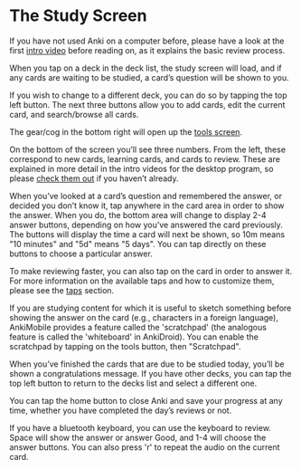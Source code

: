 # The Study Screen

If you have not used Anki on a computer before, please have a look at
the first [intro video](https://docs.ankiweb.net/getting-started.html#videos) before
reading on, as it explains the basic review process.

When you tap on a deck in the deck list, the study screen will load, and
if any cards are waiting to be studied, a card’s question will be shown
to you.

If you wish to change to a different deck, you can do so by tapping the
top left button. The next three buttons allow you to add cards, edit the
current card, and search/browse all cards.

The gear/cog in the bottom right will open up the [tools screen](study-tools.md).

On the bottom of the screen you’ll see three numbers. From the left,
these correspond to new cards, learning cards, and cards to review.
These are explained in more detail in the intro videos for the desktop
program, so please [check them out](https://docs.ankiweb.net/getting-started.html#videos) if you
haven’t already.

When you’ve looked at a card’s question and remembered the answer, or
decided you don’t know it, tap anywhere in the card area in order to
show the answer. When you do, the bottom area will change to display 2-4
answer buttons, depending on how you’ve answered the card previously.
The buttons will display the time a card will next be shown, so 10m
means "10 minutes" and "5d" means "5 days". You can tap directly on
these buttons to choose a particular answer.

To make reviewing faster, you can also tap on the card in order to
answer it. For more information on the available taps and how to
customize them, please see the [taps](preferences.md#taps) section.

If you are studying content for which it is useful to sketch something
before showing the answer on the card (e.g., characters in a foreign
language), AnkiMobile provides a feature called the 'scratchpad' (the
analogous feature is called the 'whiteboard' in AnkiDroid). You can
enable the scratchpad by tapping on the tools button, then "Scratchpad".

When you’ve finished the cards that are due to be studied today, you’ll
be shown a congratulations message. If you have other decks, you can tap
the top left button to return to the decks list and select a different
one.

You can tap the home button to close Anki and save your progress at any
time, whether you have completed the day’s reviews or not.

If you have a bluetooth keyboard, you can use the keyboard to review.
Space will show the answer or answer Good, and 1-4 will choose the
answer buttons. You can also press 'r' to repeat the audio on the
current card.
